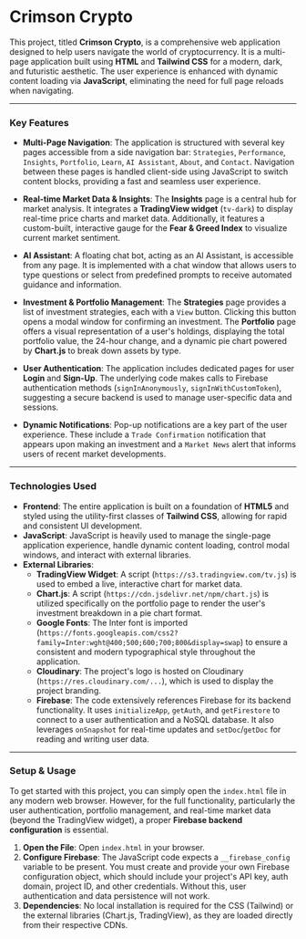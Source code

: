 # Crimson Crypto

This project, titled **Crimson Crypto**, is a comprehensive web application designed to help users navigate the world of cryptocurrency. It is a multi-page application built using **HTML** and **Tailwind CSS** for a modern, dark, and futuristic aesthetic. The user experience is enhanced with dynamic content loading via **JavaScript**, eliminating the need for full page reloads when navigating.

***

### Key Features

* **Multi-Page Navigation**: The application is structured with several key pages accessible from a side navigation bar: `Strategies`, `Performance`, `Insights`, `Portfolio`, `Learn`, `AI Assistant`, `About`, and `Contact`. Navigation between these pages is handled client-side using JavaScript to switch content blocks, providing a fast and seamless user experience.

* **Real-time Market Data & Insights**: The **Insights** page is a central hub for market analysis. It integrates a **TradingView widget** (`tv-dark`) to display real-time price charts and market data. Additionally, it features a custom-built, interactive gauge for the **Fear & Greed Index** to visualize current market sentiment.

* **AI Assistant**: A floating chat bot, acting as an AI Assistant, is accessible from any page. It is implemented with a chat window that allows users to type questions or select from predefined prompts to receive automated guidance and information.

* **Investment & Portfolio Management**: The **Strategies** page provides a list of investment strategies, each with a `View` button. Clicking this button opens a modal window for confirming an investment. The **Portfolio** page offers a visual representation of a user's holdings, displaying the total portfolio value, the 24-hour change, and a dynamic pie chart powered by **Chart.js** to break down assets by type.

* **User Authentication**: The application includes dedicated pages for user **Login** and **Sign-Up**. The underlying code makes calls to Firebase authentication methods (`signInAnonymously`, `signInWithCustomToken`), suggesting a secure backend is used to manage user-specific data and sessions.

* **Dynamic Notifications**: Pop-up notifications are a key part of the user experience. These include a `Trade Confirmation` notification that appears upon making an investment and a `Market News` alert that informs users of recent market developments.

***

### Technologies Used

* **Frontend**: The entire application is built on a foundation of **HTML5** and styled using the utility-first classes of **Tailwind CSS**, allowing for rapid and consistent UI development.
* **JavaScript**: JavaScript is heavily used to manage the single-page application experience, handle dynamic content loading, control modal windows, and interact with external libraries.
* **External Libraries**:
    * **TradingView Widget**: A script (`https://s3.tradingview.com/tv.js`) is used to embed a live, interactive chart for market data.
    * **Chart.js**: A script (`https://cdn.jsdelivr.net/npm/chart.js`) is utilized specifically on the portfolio page to render the user's investment breakdown in a pie chart format.
    * **Google Fonts**: The Inter font is imported (`https://fonts.googleapis.com/css2?family=Inter:wght@400;500;600;700;800&display=swap`) to ensure a consistent and modern typographical style throughout the application.
    * **Cloudinary**: The project's logo is hosted on Cloudinary (`https://res.cloudinary.com/...`), which is used to display the project branding.
    * **Firebase**: The code extensively references Firebase for its backend functionality. It uses `initializeApp`, `getAuth`, and `getFirestore` to connect to a user authentication and a NoSQL database. It also leverages `onSnapshot` for real-time updates and `setDoc`/`getDoc` for reading and writing user data.

***

### Setup & Usage

To get started with this project, you can simply open the `index.html` file in any modern web browser. However, for the full functionality, particularly the user authentication, portfolio management, and real-time market data (beyond the TradingView widget), a proper **Firebase backend configuration** is essential.

1.  **Open the File**: Open `index.html` in your browser.
2.  **Configure Firebase**: The JavaScript code expects a `__firebase_config` variable to be present. You must create and provide your own Firebase configuration object, which should include your project's API key, auth domain, project ID, and other credentials. Without this, user authentication and data persistence will not work.
3.  **Dependencies**: No local installation is required for the CSS (Tailwind) or the external libraries (Chart.js, TradingView), as they are loaded directly from their respective CDNs.
